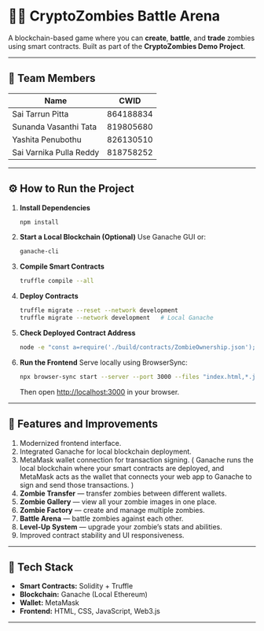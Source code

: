 # 🧟‍♂️ CryptoZombies Battle Arena

A blockchain-based game where you can **create**, **battle**, and **trade** zombies using smart contracts.
Built as part of the **CryptoZombies Demo Project**.

---

## 👥 Team Members

| Name                            | CWID      |
| --------------------------------| --------- |
| Sai Tarrun Pitta                | 864188834 |
| Sunanda Vasanthi Tata           | 819805680 |
| Yashita Penubothu               | 826130510 |
| Sai Varnika Pulla Reddy         | 818758252 |

---

## ⚙️ How to Run the Project

1. **Install Dependencies**

   ```bash
   npm install
   ```

2. **Start a Local Blockchain (Optional)**
   Use Ganache GUI or:

   ```bash
   ganache-cli
   ```

3. **Compile Smart Contracts**

   ```bash
   truffle compile --all
   ```




4. **Deploy Contracts**

   ```bash
   truffle migrate --reset --network development
   truffle migrate --network development   # Local Ganache
   ```

5. **Check Deployed Contract Address**

   ```bash
   node -e "const a=require('./build/contracts/ZombieOwnership.json'); console.log(a.networks['1337']?.address||a.networks['5777']?.address||'no address')"
   ```

6. **Run the Frontend**
   Serve locally using BrowserSync:

   ```bash
   npx browser-sync start --server --port 3000 --files "index.html,*.js,build/contracts/*.json"
   ```

   Then open [http://localhost:3000](http://localhost:3000) in your browser.

---

## 🚀 Features and Improvements

1. Modernized frontend interface.
2. Integrated Ganache for local blockchain deployment.
3. MetaMask wallet connection for transaction signing.
( Ganache runs the local blockchain where your smart contracts are deployed, and        MetaMask acts as the wallet that connects your web app to Ganache to sign and         send those transactions. )
5. **Zombie Transfer** — transfer zombies between different wallets.
6. **Zombie Gallery** — view all your zombie images in one place.
7. **Zombie Factory** — create and manage multiple zombies.
8. **Battle Arena** — battle zombies against each other.
9. **Level-Up System** — upgrade your zombie’s stats and abilities.
10. Improved contract stability and UI responsiveness.

---

## 🧩 Tech Stack

* **Smart Contracts:** Solidity + Truffle
* **Blockchain:** Ganache (Local Ethereum)
* **Wallet:** MetaMask
* **Frontend:** HTML, CSS, JavaScript, Web3.js

---

